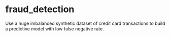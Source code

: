 # fraud_detection
Use a huge imbalanced synthetic dataset of credit card transactions to build a predictive model with low false negative rate.
